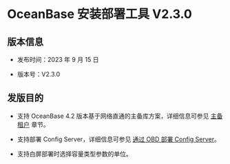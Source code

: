 # OceanBase 安装部署工具 V2.3.0

## 版本信息

* 发布时间：2023 年 9 月 15 日

* 版本号：V2.3.0

## 发版目的

* 支持 OceanBase 4.2 版本基于网络直通的主备库方案，详细信息可参见 [主备租户](../../400.user-guide/800.physical-standby-database/100.deploy-physical-standby-database.md) 章节。

* 支持部署 Config Server，详细信息可参见 [通过 OBD 部署 Config Server](../../400.user-guide/900.deploy-ob-configserver.md)。

* 支持白屏部署时选择容量类型参数的单位。

